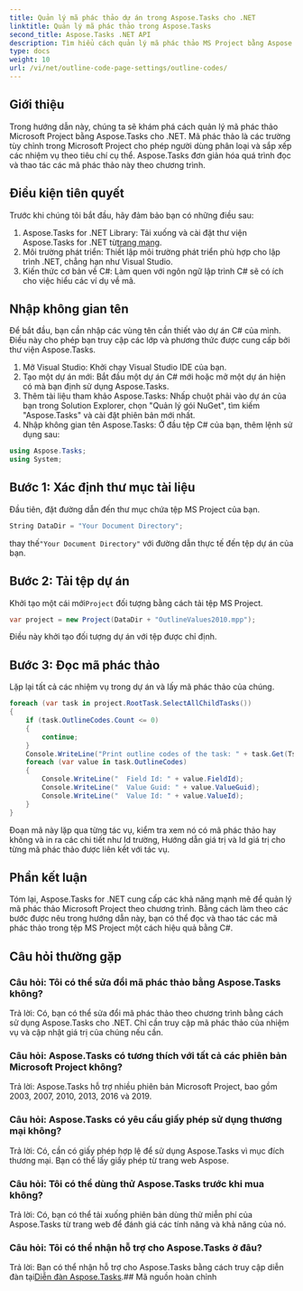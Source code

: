 ```yaml
---
title: Quản lý mã phác thảo dự án trong Aspose.Tasks cho .NET
linktitle: Quản lý mã phác thảo trong Aspose.Tasks
second_title: Aspose.Tasks .NET API
description: Tìm hiểu cách quản lý mã phác thảo MS Project bằng Aspose.Tasks cho .NET. Đơn giản hóa việc tổ chức dự án một cách dễ dàng.
type: docs
weight: 10
url: /vi/net/outline-code-page-settings/outline-codes/
---
```

## Giới thiệu
Trong hướng dẫn này, chúng ta sẽ khám phá cách quản lý mã phác thảo Microsoft Project bằng Aspose.Tasks cho .NET. Mã phác thảo là các trường tùy chỉnh trong Microsoft Project cho phép người dùng phân loại và sắp xếp các nhiệm vụ theo tiêu chí cụ thể. Aspose.Tasks đơn giản hóa quá trình đọc và thao tác các mã phác thảo này theo chương trình.
## Điều kiện tiên quyết
Trước khi chúng tôi bắt đầu, hãy đảm bảo bạn có những điều sau:
1.  Aspose.Tasks for .NET Library: Tải xuống và cài đặt thư viện Aspose.Tasks for .NET từ[trang mạng](https://releases.aspose.com/tasks/net/).
2. Môi trường phát triển: Thiết lập môi trường phát triển phù hợp cho lập trình .NET, chẳng hạn như Visual Studio.
3. Kiến thức cơ bản về C#: Làm quen với ngôn ngữ lập trình C# sẽ có ích cho việc hiểu các ví dụ về mã.

## Nhập không gian tên
Để bắt đầu, bạn cần nhập các vùng tên cần thiết vào dự án C# của mình. Điều này cho phép bạn truy cập các lớp và phương thức được cung cấp bởi thư viện Aspose.Tasks.
1. Mở Visual Studio: Khởi chạy Visual Studio IDE của bạn.
2. Tạo một dự án mới: Bắt đầu một dự án C# mới hoặc mở một dự án hiện có mà bạn định sử dụng Aspose.Tasks.
3. Thêm tài liệu tham khảo Aspose.Tasks: Nhấp chuột phải vào dự án của bạn trong Solution Explorer, chọn "Quản lý gói NuGet", tìm kiếm "Aspose.Tasks" và cài đặt phiên bản mới nhất.
4. Nhập không gian tên Aspose.Tasks: Ở đầu tệp C# của bạn, thêm lệnh sử dụng sau:
```csharp
using Aspose.Tasks;
using System;

```
## Bước 1: Xác định thư mục tài liệu
Đầu tiên, đặt đường dẫn đến thư mục chứa tệp MS Project của bạn.
```csharp
String DataDir = "Your Document Directory";
```
 thay thế`"Your Document Directory"` với đường dẫn thực tế đến tệp dự án của bạn.
## Bước 2: Tải tệp dự án
 Khởi tạo một cái mới`Project` đối tượng bằng cách tải tệp MS Project.
```csharp
var project = new Project(DataDir + "OutlineValues2010.mpp");
```
Điều này khởi tạo đối tượng dự án với tệp được chỉ định.
## Bước 3: Đọc mã phác thảo
Lặp lại tất cả các nhiệm vụ trong dự án và lấy mã phác thảo của chúng.
```csharp
foreach (var task in project.RootTask.SelectAllChildTasks())
{
    if (task.OutlineCodes.Count <= 0)
    {
        continue;
    }
    Console.WriteLine("Print outline codes of the task: " + task.Get(Tsk.Name));
    foreach (var value in task.OutlineCodes)
    {
        Console.WriteLine("  Field Id: " + value.FieldId);
        Console.WriteLine("  Value Guid: " + value.ValueGuid);
        Console.WriteLine("  Value Id: " + value.ValueId);
    }
}
```
Đoạn mã này lặp qua từng tác vụ, kiểm tra xem nó có mã phác thảo hay không và in ra các chi tiết như Id trường, Hướng dẫn giá trị và Id giá trị cho từng mã phác thảo được liên kết với tác vụ.

## Phần kết luận
Tóm lại, Aspose.Tasks for .NET cung cấp các khả năng mạnh mẽ để quản lý mã phác thảo Microsoft Project theo chương trình. Bằng cách làm theo các bước được nêu trong hướng dẫn này, bạn có thể đọc và thao tác các mã phác thảo trong tệp MS Project một cách hiệu quả bằng C#.
## Câu hỏi thường gặp
### Câu hỏi: Tôi có thể sửa đổi mã phác thảo bằng Aspose.Tasks không?
Trả lời: Có, bạn có thể sửa đổi mã phác thảo theo chương trình bằng cách sử dụng Aspose.Tasks cho .NET. Chỉ cần truy cập mã phác thảo của nhiệm vụ và cập nhật giá trị của chúng nếu cần.
### Câu hỏi: Aspose.Tasks có tương thích với tất cả các phiên bản Microsoft Project không?
Trả lời: Aspose.Tasks hỗ trợ nhiều phiên bản Microsoft Project, bao gồm 2003, 2007, 2010, 2013, 2016 và 2019.
### Câu hỏi: Aspose.Tasks có yêu cầu giấy phép sử dụng thương mại không?
Trả lời: Có, cần có giấy phép hợp lệ để sử dụng Aspose.Tasks vì mục đích thương mại. Bạn có thể lấy giấy phép từ trang web Aspose.
### Câu hỏi: Tôi có thể dùng thử Aspose.Tasks trước khi mua không?
Trả lời: Có, bạn có thể tải xuống phiên bản dùng thử miễn phí của Aspose.Tasks từ trang web để đánh giá các tính năng và khả năng của nó.
### Câu hỏi: Tôi có thể nhận hỗ trợ cho Aspose.Tasks ở đâu?
 Trả lời: Bạn có thể nhận hỗ trợ cho Aspose.Tasks bằng cách truy cập diễn đàn tại[Diễn đàn Aspose.Tasks](https://forum.aspose.com/c/tasks/15).## Mã nguồn hoàn chỉnh